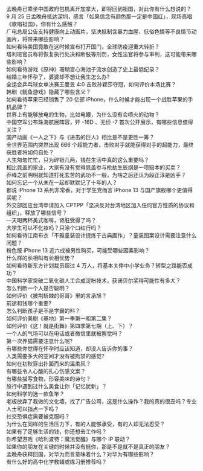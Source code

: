 孟晚舟已乘坐中国政府包机离开加拿大，即将回到祖国，对此你有什么想说的？  
9 月 25 日孟晚舟抵达深圳，感言「如果信念有颜色那一定是中国红」，现场高唱《歌唱祖国》，你有什么感触？  
广电总局公告支持健康向上动画片，坚决抵制含暴力血腥、低俗色情等不良情节动画片，将带来哪些影响？  
如何看待美国竟敢在这时候宣布打开国门，全球防疫迎重大转折？  
塔利班官员称将恢复执行处决和断肢等刑罚，女性法官将参与审判，这可能带来哪些影响？  
如何看待游戏《原神》珊瑚宫心海池子流水创造了史上最低纪录？  
结婚三年怀孕了，婆婆却不想让我生怎么办?  
全运会乒乓球女单决赛王曼昱 4:0 击败孙颖莎夺冠，如何评价本场比赛？  
韩剧《鱿鱼游戏》隐藏了哪些含义？  
如何看待苹果已经销售了 20 亿部 iPhone，什么时候才能出现一个战胜苹果的手机品牌？  
世界上有能够放电的生物，比如电鳗，为什么没有会喷火的动物？  
中国空军公布珠海航展阵容，歼 -16D 、无侦 -7 首次公开展示，有哪些信息值得关注？  
国产动画《一人之下》与《进击的巨人》相比是不是更胜一筹？  
全世界范围内突然出现 666 个超能力者，击败对手就能获得对手的超能力，最终获胜者将如何自处？  
人生匆匆忙忙，只为碎银几两，钱在生活中真的这么重要吗？  
相比晁盖的家业，大家有没有觉得晁盖参与抢劫生辰纲是一项赔本的买卖？  
乔峰之前明明就知道打死玄苦的武功不一般，为啥之后还认为段正淳是凶手？  
如何忘记一个从未在一起却默默记了十年的人？  
都说 iPhone 13 系列非常香，对于学生党而言 iPhone 13 与国产旗舰哪个更值得买呢？  
外交部回应台湾申请加入 CPTPP「坚决反对台湾地区加入任何官方性质的协议和组织」，释放了哪些信号？  
一天喝两杯美式咖啡，肾脏受得了吗？  
大学生可以不化妆吗？只涂个口红行吗？  
如何看待江南布衣「不雅童装设计提炼于古典画作」？童装图案设计需要注意什么问题？  
粉色版 iPhone 13 近六成被男性购买，可能受哪些因素影响？  
什么样的长相叫有长相优势？  
如何看待新东方计划裁员超过 4 万人，将基本关停中小学业务？转型之路能否成功？  
中国科学家突破二氧化碳人工合成淀粉技术，获诺贝尔奖得可能性有多大？  
怎么判断一个人是否聪明？  
如何评价《披荆斩棘的哥哥》里的言承旭？  
前途和钱哪个重要?  
怎么判断孩子是不是学霸的料？  
如何评价美剧《基地》第一季第一和第二集？  
如何评价《这！就是街舞》第四季第七期（上、下）？  
一个人的气场可以在电话或者微信里就被察觉吗？  
第一次养猫需要注意什么呢?  
有哪些你觉得在怀孕时应该知道，却没人告诉你的事？  
人类需要多大的空间才没有被拘禁的感觉?  
如何在初秋穿出扑面而来的温柔风？  
有哪些令人心酸的扎心伤感文案？  
有哪些描写食物，形容美味的诗句？  
旅行中遇到过什么美食让你「记忆犹新」？  
如何科学的选一款鱼竿？  
老板放弃了我做的文化墙，找了广告公司，这是什么操作？我的真的很丑吗？专业人士可以指点一下吗？  
社交恐惧症需要被克服吗？  
为什么在同样的生活压力下，有的人能够承受，有的人却无法忍受？  
如果有了足够生活的钱，你还想去工作吗？  
你希望游戏《哈利波特：魔法觉醒》与哪个 IP 联动？  
如果你的朋友在关键的时候并没有挺你，那是不是就不是真正的朋友？  
孟晚舟获释回国，对华为而言意味着什么？对华为有哪些影响？  
有什么好的高中化学教辅或练习册推荐吗？  

